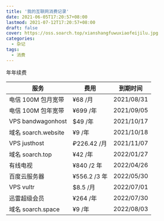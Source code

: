 ```yaml
---
title: '我的互联网消费记录'
date: 2021-06-05T17:20:57+08:00
lastmod: 2021-07-12T17:20:57+08:00
draft: false
cover: https://oss.soarch.top/xianshangfuwuxiaofeijilu.jpg
categories:
  - 杂记
tags:
  - 消费
---
```


年年续费

<!--more-->

| 服务                | 费用         | 到期时间   |
| ------------------- | ------------ | ---------- |
| 电信 100M 包月宽带  | ¥68 /月      | 2021/08/31 |
| 电信 100M 包年宽带  | ¥699 /年     | 2021/09/05 |
| VPS bandwagonhost   | $49 /年      | 2021/10/17 |
| 域名 soarch.website | ¥9 /年       | 2021/10/18 |
| VPS justhost        | ₽226.42 /月  | 2021/11/07 |
| 域名 soarch.top     | ¥42 /年      | 2022/01/27 |
| 有线电视            | ¥840 /2 年   | 2022/04/26 |
| 百度云服务器        | ¥556.2 /3 年 | 2022/05/30 |
| VPS vultr           | $8.5 /月     | 2022/07/01 |
| 迅雷超级会员        | ¥264 /年     | 2022/07/30 |
| 域名 soarch.space   | ¥9 /年       | 2022/08/03 |
